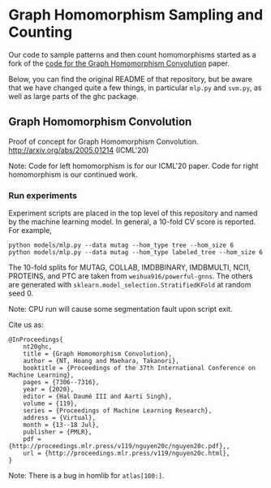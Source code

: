 
# Graph Homomorphism Sampling and Counting

Our code to sample patterns and then count homomorphisms started as a fork
of the [code for the Graph Homomorphism Convolution](https://github.com/gear/graph-homomorphism-network) paper. 

Below, you can find the original README of that repository, but be aware that we have changed quite a few things, in particular `mlp.py` and `svm.py`, as well as large parts of the ghc package.


## Graph Homomorphism Convolution
Proof of concept for Graph Homomorphism Convolution.
http://arxiv.org/abs/2005.01214 (ICML'20)

Note: Code for left homomorphism is for our ICML'20 paper.
Code for right homomorphism is our continued work.

### Run experiments
Experiment scripts are placed in the top level of this repository and named 
by the machine learning model. In general, a 10-fold CV score is reported.
For example,
```
python models/mlp.py --data mutag --hom_type tree --hom_size 6 
python models/mlp.py --data mutag --hom_type labeled_tree --hom_size 6
```
The 10-fold splits for MUTAG, COLLAB, IMDBBINARY, IMDBMULTI, NCI1, PROTEINS, and
PTC are taken from `weihua916/powerful-gnns`. The others are generated with 
`sklearn.model_selection.StratifiedKFold` at random seed 0.

Note: CPU run will cause some segmentation fault upon script exit.

Cite us as:
```
@InProceedings{
    nt20ghc, 
    title = {Graph Homomorphism Convolution}, 
    author = {NT, Hoang and Maehara, Takanori}, 
    booktitle = {Proceedings of the 37th International Conference on Machine Learning}, 
    pages = {7306--7316}, 
    year = {2020}, 
    editor = {Hal Daumé III and Aarti Singh}, 
    volume = {119}, 
    series = {Proceedings of Machine Learning Research}, 
    address = {Virtual}, 
    month = {13--18 Jul}, 
    publisher = {PMLR}, 
    pdf = {http://proceedings.mlr.press/v119/nguyen20c/nguyen20c.pdf},, 
    url = {http://proceedings.mlr.press/v119/nguyen20c.html}, 
}
```

Note: There is a bug in homlib for `atlas[100:]`.
